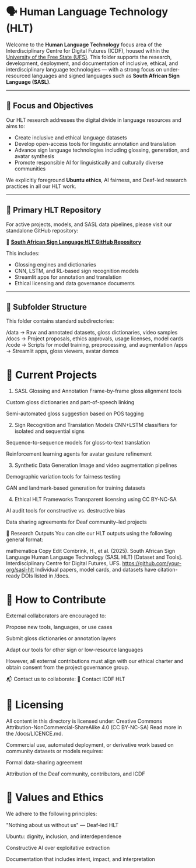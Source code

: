 # 🗣️ Human Language Technology (HLT)

Welcome to the **Human Language Technology** focus area of the Interdisciplinary Centre for Digital Futures (ICDF), housed within the [University of the Free State (UFS)](https://www.ufs.ac.za/icdf). This folder supports the research, development, deployment, and documentation of inclusive, ethical, and interdisciplinary language technologies — with a strong focus on under-resourced languages and signed languages such as **South African Sign Language (SASL)**.

---

## 🎯 Focus and Objectives

Our HLT research addresses the digital divide in language resources and aims to:
- Create inclusive and ethical language datasets
- Develop open-access tools for linguistic annotation and translation
- Advance sign language technologies including glossing, generation, and avatar synthesis
- Promote responsible AI for linguistically and culturally diverse communities

We explicitly foreground **Ubuntu ethics**, AI fairness, and Deaf-led research practices in all our HLT work.

---

## 🔗 Primary HLT Repository

For active projects, models, and SASL data pipelines, please visit our standalone GitHub repository:

🔗 [**South African Sign Language HLT GitHub Repository**](https://github.com/ufs-za/human_language_technology_for_sasl/tree/main)

This includes:
- Glossing engines and dictionaries
- CNN, LSTM, and RL-based sign recognition models
- Streamlit apps for annotation and translation
- Ethical licensing and data governance documents

---

## 📁 Subfolder Structure

This folder contains standard subdirectories:

/data      → Raw and annotated datasets, gloss dictionaries, video samples
/docs      → Project proposals, ethics approvals, usage licenses, model cards
/code      → Scripts for model training, preprocessing, and augmentation
/apps      → Streamlit apps, gloss viewers, avatar demos

# 🧠 Current Projects
1. SASL Glossing and Annotation
Frame-by-frame gloss alignment tools

Custom gloss dictionaries and part-of-speech linking

Semi-automated gloss suggestion based on POS tagging

2. Sign Recognition and Translation Models
CNN+LSTM classifiers for isolated and sequential signs

Sequence-to-sequence models for gloss-to-text translation

Reinforcement learning agents for avatar gesture refinement

3. Synthetic Data Generation
Image and video augmentation pipelines

Demographic variation tools for fairness testing

GAN and landmark-based generation for training datasets

4. Ethical HLT Frameworks
Transparent licensing using CC BY-NC-SA

AI audit tools for constructive vs. destructive bias

Data sharing agreements for Deaf community–led projects

🧪 Research Outputs
You can cite our HLT outputs using the following general format:

mathematica
Copy
Edit
Combrink, H., et al. (2025). South African Sign Language Human Language Technology (SASL HLT) [Dataset and Tools]. Interdisciplinary Centre for Digital Futures, UFS. https://github.com/your-org/sasl-hlt
Individual papers, model cards, and datasets have citation-ready DOIs listed in /docs.

# 🤝 How to Contribute
External collaborators are encouraged to:

Propose new tools, languages, or use cases

Submit gloss dictionaries or annotation layers

Adapt our tools for other sign or low-resource languages

However, all external contributions must align with our ethical charter and obtain consent from the project governance group.

📬 Contact us to collaborate:
🔗 Contact ICDF HLT

# 🔐 Licensing
All content in this directory is licensed under:
Creative Commons Attribution-NonCommercial-ShareAlike 4.0 (CC BY-NC-SA)
Read more in the /docs/LICENCE.md.

Commercial use, automated deployment, or derivative work based on community datasets or models requires:

Formal data-sharing agreement

Attribution of the Deaf community, contributors, and ICDF

# 🧭 Values and Ethics
We adhere to the following principles:

"Nothing about us without us" — Deaf-led HLT

Ubuntu: dignity, inclusion, and interdependence

Constructive AI over exploitative extraction

Documentation that includes intent, impact, and interpretation



